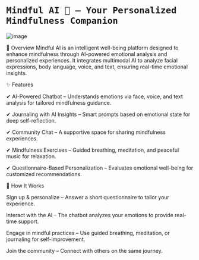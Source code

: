 # `Mindful AI 🌿 – Your Personalized Mindfulness Companion`
![image](https://github.com/user-attachments/assets/d8772dd5-2337-4fb0-8dbb-9cd86615e562)


🌟 Overview
Mindful AI is an intelligent well-being platform designed to enhance mindfulness through AI-powered emotional analysis and personalized experiences. It integrates multimodal AI to analyze facial expressions, body language, voice, and text, ensuring real-time emotional insights.


✨ Features

✔ AI-Powered Chatbot – Understands emotions via face, voice, and text analysis for tailored mindfulness guidance.

✔ Journaling with AI Insights – Smart prompts based on emotional state for deep self-reflection.

✔ Community Chat – A supportive space for sharing mindfulness experiences.

✔ Mindfulness Exercises – Guided breathing, meditation, and peaceful music for relaxation.

✔ Questionnaire-Based Personalization – Evaluates emotional well-being for customized recommendations.











🚀 How It Works

Sign up & personalize – Answer a short questionnaire to tailor your experience.

Interact with the AI – The chatbot analyzes your emotions to provide real-time support.

Engage in mindful practices – Use guided breathing, meditation, or journaling for self-improvement.

Join the community – Connect with others on the same journey.
